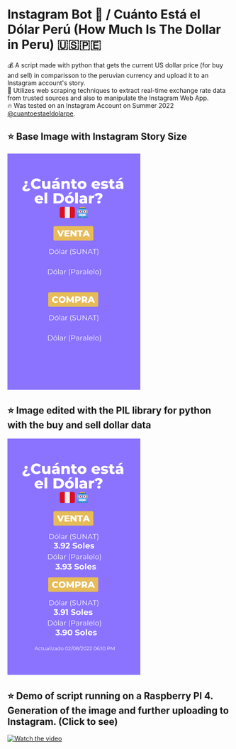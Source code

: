 # Instagram Bot 🤖 / Cuánto Está el Dólar Perú (How Much Is The Dollar in Peru) 🇺🇸🇵🇪

💰 A script made with python that gets the current US dollar price (for buy and sell) in comparisson to the peruvian currency and upload it to an Instagram account's story. <br />
🤖 Utilizes web scraping techniques to extract real-time exchange rate data from trusted sources and also to manipulate the Instagram Web App.<br />
🔥 Was tested on an Instagram Account on Summer 2022 <a href="https://www.instagram.com/cuantoestaeldolarpe/">@cuantoestaeldolarpe</a>.

## ⭐ Base Image with Instagram Story Size

<img src="images/bases/stories/only_one.png" width="300"/>

## ⭐ Image edited with the PIL library for python with the buy and sell dollar data

<img src="images/outputs/only_one.png" width="300"/>

## ⭐ Demo of script running on a Raspberry PI 4. Generation of the image and further uploading to Instagram. (Click to see)

[![Watch the video](https://img.youtube.com/vi/mqlkYZXAklk/maxresdefault.jpg)](https://youtu.be/mqlkYZXAklk)
